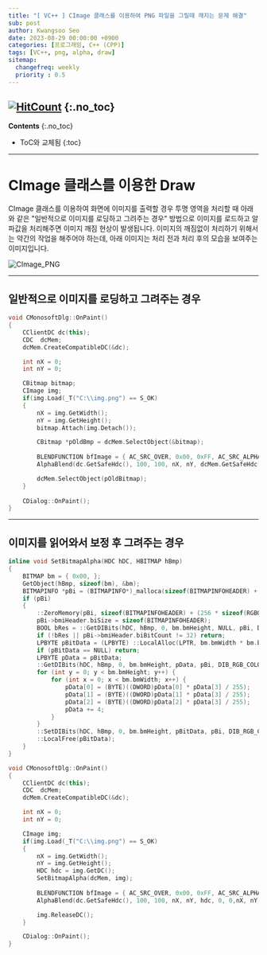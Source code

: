 ```yaml
---
title: "[ VC++ ] CImage 클래스를 이용하여 PNG 파일을 그릴때 깨지는 문제 해결"
sub: post
author: Kwangsoo Seo
date: 2023-08-29 00:00:00 +0900
categories: [프로그래밍, C++ (CPP)]
tags: [VC++, png, alpha, draw]
sitemap:
  changefreq: weekly
  priority : 0.5
---
```

[![HitCount](https://hits.dwyl.com/MonosLab/post35.svg?style=flat-square&show=unique)](http://hits.dwyl.com/MonosLab/post35)
{:.no_toc}
---
**Contents**
{:.no_toc}

* ToC와 교체됨
{:toc}  

---
# CImage 클래스를 이용한 Draw  

CImage 클래스를 이용하여 화면에 이미지를 출력할 경우 투명 영역을 처리할 때 아래와 같은 "일반적으로 이미지를 로딩하고 그려주는 경우" 방법으로 이미지를 로드하고 알파값을 처리해주면 이미지 깨짐 현상이 발생됩니다. 이미지의 깨짐없이 처리하기 위해서는 약간의 작업을 해주어야 하는데, 아래 이미지는 처리 전과 처리 후의 모습을 보여주는 이미지입니다.

![CImage_PNG](https://monoslab.github.io/assets/img/posts/cimage_png_transparent.png)

----

## 일반적으로 이미지를 로딩하고 그려주는 경우 ##

```cpp
void CMonosoftDlg::OnPaint()
{
    CClientDC dc(this);
    CDC  dcMem;
    dcMem.CreateCompatibleDC(&dc);

    int nX = 0;
    int nY = 0;

    CBitmap bitmap;
    CImage img;
    if(img.Load(_T("C:\\img.png") == S_OK)
    {
        nX = img.GetWidth();
        nY = img.GetHeight();
        bitmap.Attach(img.Detach());

        CBitmap *pOldBmp = dcMem.SelectObject(&bitmap);
    
        BLENDFUNCTION bfImage = { AC_SRC_OVER, 0x00, 0xFF, AC_SRC_ALPHA };
        AlphaBlend(dc.GetSafeHdc(), 100, 100, nX, nY, dcMem.GetSafeHdc(), 0, 0,nX, nY, bfImage); 

        dcMem.SelectObject(pOldBitmap);
    }
    
    CDialog::OnPaint();
}
```

----

## 이미지를 읽어와서 보정 후 그려주는 경우 ##

```cpp
inline void SetBitmapAlpha(HDC hDC, HBITMAP hBmp)
{
    BITMAP bm = { 0x00, };
    GetObject(hBmp, sizeof(bm), &bm);
    BITMAPINFO *pBi = (BITMAPINFO*)_malloca(sizeof(BITMAPINFOHEADER) + (256 * sizeof(RGBQUAD)));
    if (pBi)
    {
        ::ZeroMemory(pBi, sizeof(BITMAPINFOHEADER) + (256 * sizeof(RGBQUAD)));
        pBi->bmiHeader.biSize = sizeof(BITMAPINFOHEADER);
        BOOL bRes = ::GetDIBits(hDC, hBmp, 0, bm.bmHeight, NULL, pBi, DIB_RGB_COLORS);
        if (!bRes || pBi->bmiHeader.biBitCount != 32) return;
        LPBYTE pBitData = (LPBYTE) ::LocalAlloc(LPTR, bm.bmWidth * bm.bmHeight * sizeof(DWORD));
        if (pBitData == NULL) return;
        LPBYTE pData = pBitData;
        ::GetDIBits(hDC, hBmp, 0, bm.bmHeight, pData, pBi, DIB_RGB_COLORS);
        for (int y = 0; y < bm.bmHeight; y++) {
            for (int x = 0; x < bm.bmWidth; x++) {
                pData[0] = (BYTE)((DWORD)pData[0] * pData[3] / 255);
                pData[1] = (BYTE)((DWORD)pData[1] * pData[3] / 255);
                pData[2] = (BYTE)((DWORD)pData[2] * pData[3] / 255);
                pData += 4;
            }
        }
        ::SetDIBits(hDC, hBmp, 0, bm.bmHeight, pBitData, pBi, DIB_RGB_COLORS);
        ::LocalFree(pBitData);
    }
}

void CMonosoftDlg::OnPaint()
{
    CClientDC dc(this);
    CDC  dcMem;
    dcMem.CreateCompatibleDC(&dc);

    int nX = 0;
    int nY = 0;

    CImage img;
    if(img.Load(_T("C:\\img.png") == S_OK)
    {
        nX = img.GetWidth();
        nY = img.GetHeight();
        HDC hdc = img.GetDC();
        SetBitmapAlpha(dcMem, img);
    
        BLENDFUNCTION bfImage = { AC_SRC_OVER, 0x00, 0xFF, AC_SRC_ALPHA };
        AlphaBlend(dc.GetSafeHdc(), 100, 100, nX, nY, hdc, 0, 0,nX, nY, bfImage); 

        img.ReleaseDC();
    }

    CDialog::OnPaint();
}
```
